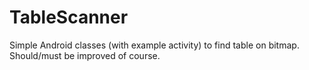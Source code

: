 # TableScanner
Simple Android classes (with example activity) to find table on bitmap. Should/must be improved of course.
